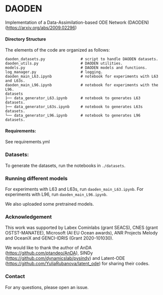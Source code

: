 # DAODEN
Implementation of a Data-Assimilation-based ODE Network (DAODEN) (https://arxiv.org/abs/2009.02296)

#### Directory Structure
The elements of the code are organized as follows:

```
daoden_datasets.py                # script to handle DAODEN datasets.
daoden_utils.py                   # DAODEN utilities.
models.py                         # DAODEN models and functions.
log_manager.py                    # logging.
daoden_main_L63.ipynb             # notebook for experiments with L63 and L63s.
daoden_main_L96.ipynb             # notebook for experiments with the L96.
datasets
├── data_generator_L63.ipynb      # notebook to generates L63 datasets.
├── data_generator_L63s.ipynb     # notebook to generates L63s datasets.
└── data_generator_L96.ipynb      # notebook to generates L96 datasets.
```

#### Requirements: 
See requirements.yml

### Datasets:

To generate the datasets, run the notebooks in `./datasets`.

### Running different models

For experiments with L63 and L63s, run `daoden_main_L63.ipynb`.
For experiments with L96, run `daoden_main_L96.ipynb`.

We also uploaded some pretrained models.

### Acknowledgement

This work was supported by Labex Cominlabs (grant SEACS), CNES (grant OSTST-MANATEE), Microsoft (AI EU Ocean awards), ANR Projects Melody and OceaniX and GENCI-IDRIS (Grant 2020-101030).

We would like to thank the author of AnDA (https://github.com/ptandeo/AnDA), SINDy (https://github.com/dynamicslab/pysindy) and Latent-ODE (https://github.com/YuliaRubanova/latent_ode) for sharing their codes.

### Contact
For any questions, please open an issue.
